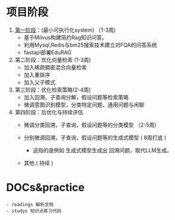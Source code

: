 # 项目阶段

1. [第一阶段](readings/stage1.md)：(最小可执行化system) （1-3周)
   - 基于Milvus构建简约Rag知识问答。
   - 利用Mysql,Redis与bm25搜索技术建立对FQA的问答系统
   - fastapi部署EduRAG
2. 第二阶段：优化向量检索 (1-3周)
   - 加入稀疏稠密混合向量检索
   - 加入重排序
   - 加入父子模式
3. 第三阶段：优化检索策略(2-4周)
   - 加入回溯，子查询分解，假设问题等检索策略
   - 微调意图识别模型，分类特定问题，通用问题与闲聊
4. 第四阶段：后优化与持续评估 
   - 微调分类回溯，子查询，假设问题等的分类模型 （2-5周）

   - 分别微调回溯，子查询，假设问题等的生成式模型 ( 8周打底 )

     - 这指的是例如 生成式模型生成出 回溯问题，取代LLM生成。

   - 其他 ( 持续 )

# DOCs&practice

~~~
- readings 解析文档
- studys 知识点练习代码
~~~





